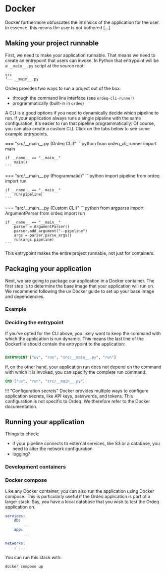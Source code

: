 # Docker

Docker furthermore obfuscates the intrinsics of the application for the user.
In essence, this means the user is not bothered [...]

## Making your project runnable

First, we need to make your application runnable.
That means we need to create an entrypoint that users can invoke.
In Python that entrypoint will be a `__main__.py` script at the source root:

```text
src
└── __main__.py
```

Ordeq provides two ways to run a project out of the box:

- through the command line interface (see `ordeq-cli-runner`)
- programmatically (built-in in `ordeq`)

A CLI is a good options if you need to dynamically decide which pipeline to run.
If your application always runs a single pipeline with the same configuration, it's easier to run that pipeline programmatically:
Of course, you can also create a custom CLI.
Click on the tabs below to see some example entrypoints.

=== "src/\_\_main\_\_.py (Ordeq CLI)"
    ```python
    from ordeq_cli_runner import main

    if __name__ == "__main__"
        main()
    ```

=== "src/\_\_main\_\_.py (Programmatic)"
    ```python
    import pipeline
    from ordeq import run

    if __name__ == "__main__"
        run(pipeline)
    ```

=== "src/\_\_main\_\_.py (Custom CLI)"
    ```python
    from argparse import ArgumentParser
    from ordeq import run

    if __name__ == "__main__"
        parser = ArgumentParser()
        parser.add_argument("--pipeline")
        args = parser.parse_args()
        run(args.pipeline)
    ```

This entrypoint makes the entire project runnable, not just for containers.

## Packaging your application
Next, we are going to package our application in a Docker container.
The first step is to determine the base image that your application will run on.
We recommend following the uv Docker guide to set up your base image and dependencies.

### Example

### Deciding the entrypoint
If you've opted for the CLI above, you likely want to keep the command with which the application is run dynamic.
This means the last line of the Dockerfile should contain the entrypoint to the application:

```Dockerfile

ENTRYPOINT ["uv", "run", "src/__main__.py", "run"]
```

If, on the other hand, your application run does not depend on the command with which it is invoked, you can specify the complete run command:

```Dockerfile
CMD ["uv", "run", "src/__main__.py"]
```

!!! "Configuration secrets"
    Docker provides multiple ways to configure application secrets, like API keys, passwords, and tokens.
    This configuration is not specific to Ordeq.
    We therefore refer to the Docker documentation.

## Running your application

Things to check:
- if your pipeline connects to external services, like S3 or a database, you need to alter the network configuration
- logging?

### Development containers

### Docker compose
Like any Docker container, you can also run the application using Docker compose.
This is particularly useful if the Ordeq application is part of a larger stack.
Say, you have a local database that you wish to test the Ordeq application on.

```yaml
services:
    db:
        ...
    app:
        ...

networks:
    - ...
```

You can run this stack with:

```bash
docker compose up
```
